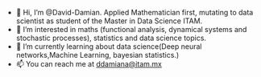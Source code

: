 - 👋 Hi, I’m @David-Damian. Applied Mathematician first, mutating to data scientist as student of the Master in Data Science ITAM.
- 👀 I’m interested in maths (functional analysis, dynamical systems and stochastic processes), statistics and data science topics.
- 🌱 I’m currently learning about data science(Deep neural networks,Machine Learning, bayesian statistics.)
- 📫 You can reach me at ddamiana@itam.mx

<!---
David-Damian/David-Damian is a ✨ special ✨ repository because its `README.md` (this file) appears on your GitHub profile.
You can click the Preview link to take a look at your changes.
--->
